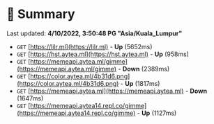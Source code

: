 # 📖 Summary
Last updated: **4/10/2022, 3:50:48 PG "Asia/Kuala_Lumpur"**

- `GET` [https://lilr.ml](https://lilr.ml) - **Up** (5652ms)
- `GET` [https://hst.aytea.ml](https://hst.aytea.ml) - **Up** (958ms)
- `GET` [https://memeapi.aytea.ml/gimme](https://memeapi.aytea.ml/gimme) - **Down** (2389ms)
- `GET` [https://color.aytea.ml/4b31d6.png](https://color.aytea.ml/4b31d6.png) - **Up** (1817ms)
- `GET` [https://memeapi.aytea.ml](https://memeapi.aytea.ml) - **Down** (1647ms)
- `GET` [https://memeapi.aytea14.repl.co/gimme](https://memeapi.aytea14.repl.co/gimme) - **Up** (1127ms)
